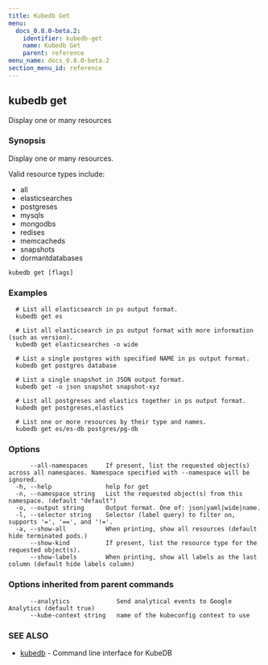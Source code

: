 ```yaml
---
title: Kubedb Get
menu:
  docs_0.8.0-beta.2:
    identifier: kubedb-get
    name: Kubedb Get
    parent: reference
menu_name: docs_0.8.0-beta.2
section_menu_id: reference
---
```

## kubedb get

Display one or many resources

### Synopsis

Display one or many resources. 

Valid resource types include: 

  * all  
  * elasticsearches  
  * postgreses  
  * mysqls  
  * mongodbs  
  * redises  
  * memcacheds  
  * snapshots  
  * dormantdatabases

```
kubedb get [flags]
```

### Examples

```
  # List all elasticsearch in ps output format.
  kubedb get es
  
  # List all elasticsearch in ps output format with more information (such as version).
  kubedb get elasticsearches -o wide
  
  # List a single postgres with specified NAME in ps output format.
  kubedb get postgres database
  
  # List a single snapshot in JSON output format.
  kubedb get -o json snapshot snapshot-xyz
  
  # List all postgreses and elastics together in ps output format.
  kubedb get postgreses,elastics
  
  # List one or more resources by their type and names.
  kubedb get es/es-db postgres/pg-db
```

### Options

```
      --all-namespaces     If present, list the requested object(s) across all namespaces. Namespace specified with --namespace will be ignored.
  -h, --help               help for get
  -n, --namespace string   List the requested object(s) from this namespace. (default "default")
  -o, --output string      Output format. One of: json|yaml|wide|name.
  -l, --selector string    Selector (label query) to filter on, supports '=', '==', and '!='.
  -a, --show-all           When printing, show all resources (default hide terminated pods.)
      --show-kind          If present, list the resource type for the requested object(s).
      --show-labels        When printing, show all labels as the last column (default hide labels column)
```

### Options inherited from parent commands

```
      --analytics             Send analytical events to Google Analytics (default true)
      --kube-context string   name of the kubeconfig context to use
```

### SEE ALSO

* [kubedb](/docs/reference/kubedb.md)	 - Command line interface for KubeDB


